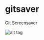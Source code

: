 gitsaver
========

Git Screensaver

![alt tag](https://raw.github.com/rissem/gitsaver/master/screenshot.png)
